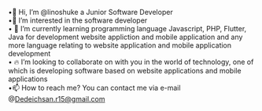 •👋 Hi, I’m @linoshuke a Junior Software Developer <br>
•👀 I’m interested in the software developer <br>
• 🚀 I’m currently learning programming language Javascript, PHP, Flutter, Java for development website appliction and mobile application and any more language relating to website application and mobile application development <br>
• 🔥 I’m looking to collaborate on with you in the world of technology, one of which is developing software based on website applications and mobile applications <br>
•📫 How to reach me? You can contact me via e-mail @Dedeichsan.r15@gmail.com
